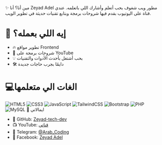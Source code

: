 ✨ مين أنا؟
أنا Zeyad Adel مطور ويب شغوف بحب أتعلم وأشارك اللي باتعلمه. عندي قناة على اليوتيوب بقدم فيها شروحات برمجة وبتابع تقنيات حديثة في تطوير الويب.

# 🚀 إيه اللي بعمله؟

- 🔥 تطوير مواقع Frontend
- 🎥 شروحات برمجة على YouTube
- 💡 بحب أشتغل بأحدث الأدوات والتقنيات
- 🛠️ دايمًا بجرب حاجات جديدة

# 💻الغات الي متعلمها 

![HTML5](https://img.shields.io/badge/html5-%23E34F26.svg?style=for-the-badge&logo=html5&logoColor=white)
![CSS3](https://img.shields.io/badge/css3-%231572B6.svg?style=for-the-badge&logo=css3&logoColor=white)
![JavaScript](https://img.shields.io/badge/javascript-%23323330.svg?style=for-the-badge&logo=javascript&logoColor=%23F7DF1E)
![TailwindCSS](https://img.shields.io/badge/tailwindcss-%2338B2AC.svg?style=for-the-badge&logo=tailwind-css&logoColor=white)
![Bootstrap](https://img.shields.io/badge/bootstrap-%238511FA.svg?style=for-the-badge&logo=bootstrap&logoColor=white)
![PHP](https://img.shields.io/badge/php-%23777BB4.svg?style=for-the-badge&logo=php&logoColor=white)
![MySQL](https://img.shields.io/badge/mysql-4479A1.svg?style=for-the-badge&logo=mysql&logoColor=white)
 📱 ايمالاتي 
- 🔗 GitHub: [Zeyad-tech-dev](https://github.com/Zeyad-tech-dev)
- 📺 YouTube: [قناتي](https://www.youtube.com/channel/UCGb-Ae09Lxc4lxu2ZTN8J0w)
- 💬 Telegram: [@Arab_Coding](https://t.me/Arab_Coding)
- 👤 Facebook: [Zeyad Adel](https://www.facebook.com/zeyad.adel.omar)

